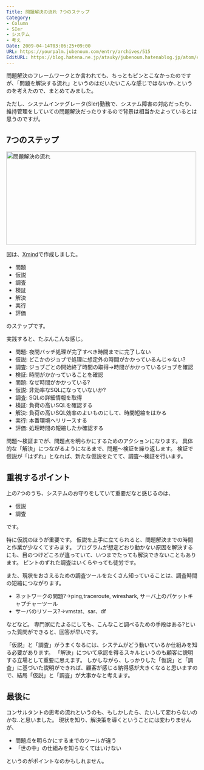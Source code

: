 ```yaml
---
Title: 問題解決の流れ 7つのステップ
Category:
- Column
- SIer
- システム
- 考え
Date: 2009-04-14T03:06:25+09:00
URL: https://yourpalm.jubenoum.com/entry/archives/515
EditURL: https://blog.hatena.ne.jp/atauky/jubenoum.hatenablog.jp/atom/entry/6653458415120885508
---
```


問題解決のフレームワークとか言われても、ちっともピンとこなかったのですが、「問題を解決する流れ」というのはだいたいこんな感じではないか..というのを考えたので、まとめてみました。

ただし、システムインテグレータ(SIer)勤務で、システム障害の対応だったり、維持管理をしていての問題解決だったりするので背景は相当かたよっているとは思うのですが。

<!--more-->
<h2>7つのステップ</h2>

<a data-flickr-embed="true"  href="https://www.flickr.com/photos/atauky/3438964474/in/datetaken/" title="問題解決の流れ"><img src="https://farm4.staticflickr.com/3129/3438964474_e2d8b320e3.jpg" width="500" height="245" alt="問題解決の流れ"></a><script async src="//embedr.flickr.com/assets/client-code.js" charset="utf-8"></script>

図は、<a href="http://yourpalm.jubenoum.com/2008/11/xmind%e3%81%8c%e8%b5%b7%e5%8b%95%e3%81%a7%e3%81%8d%e3%81%aa%e3%81%84%e5%af%be%e7%ad%96/" title="Xmindが起動できない対策 | 君のてのひらから">Xmind</a>で作成しました。
<ul>
	<li>問題</li>
	<li>仮説</li>
	<li>調査</li>
	<li>検証</li>
	<li>解決</li>
	<li>実行</li>
	<li>評価</li>
</ul>
のステップです。

実践すると、たぶんこんな感じ。
<ul>
	<li>問題: 夜間バッチ処理が完了すべき時間までに完了しない</li>
	<li>仮説: どこかのジョブで処理に想定外の時間がかかっているんじゃない?</li>
	<li>調査: ジョブごとの開始終了時間の取得→時間がかかっているジョブを確認</li>
	<li>検証: 時間がかかっていることを確認</li>
	<li>問題: なぜ時間がかかっている?</li>
	<li>仮説: 非効率なSQLになっていないか?</li>
	<li>調査: SQLの詳細情報を取得</li>
	<li>検証: 負荷の高いSQLを確認する</li>
	<li>解決: 負荷の高いSQL効率のよいものにして、時間短縮をはかる</li>
	<li>実行: 本番環境へリリースする</li>
	<li>評価: 処理時間の短縮したか確認する</li>
</ul>

問題〜検証までが、問題点を明らかにするためのアクションになります。
具体的な「解決」につながるようになるまで、問題〜検証を繰り返します。
検証で仮説が「はずれ」となれば、新たな仮説をたてて、調査〜検証を行います。

<h2>重視するポイント</h2>
上の7つのうち、システムのお守りをしていて重要だなと感じるのは、
<ul>
	<li>仮説</li>
	<li>調査</li>
</ul>
です。

特に仮説のほうが重要です。
仮説を上手に立てられると、問題解決までの時間と作業が少なくてすみます。
プログラムが想定どおり動かない原因を解決するにも、目のつけどころが違っていて、いつまでたっても解決できないこともあります。
ピントのずれた調査はいくらやっても徒労です。

また、現状をおさえるための調査ツールをたくさん知っていることは、調査時間の短縮につながります。
<ul>
	<li>ネットワークの問題?→ping,traceroute, wireshark, サーバ上のパケットキャプチャーツール</li>
	<li>サーバのリソース?→vmstat、sar、df</li>
</ul>
などなど。
専門家にたよるにしても、こんなこと調べるための手段はある?といった質問ができると、回答が早いです。

「仮説」と「調査」がうまくなるには、システムがどう動いているか仕組みを知る必要があります。
「解決」について承認を得るスキルというのも顧客に説明する立場として重要に思えます。
しかしながら、しっかりした「仮説」と「調査」に基づいた説明ができれば、顧客が感じる納得感が大きくなると思いますので、結局「仮説」と「調査」が大事かなと考えます。

<h2>最後に</h2>
コンサルタントの思考の流れというのも、もしかしたら、たいして変わらないのかな..と思いました。
現状を知り、解決策を導くということには変わりませんが、
<ul>
	<li>問題点を明らかにするまでのツールが違う</li>
	<li>「世の中」の仕組みを知らなくてはいけない</li>
</ul>
というのがポイントなのかもしれません。
